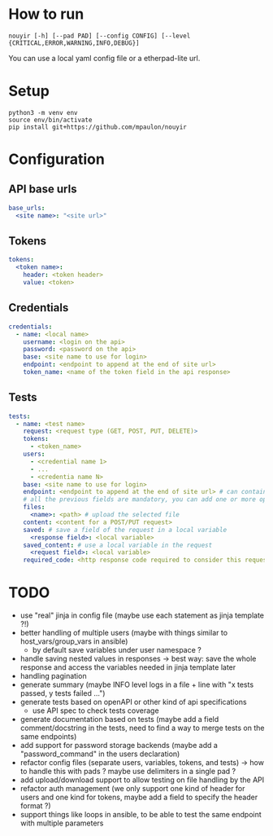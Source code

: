 # How to run
`nouyir [-h] [--pad PAD] [--config CONFIG] [--level {CRITICAL,ERROR,WARNING,INFO,DEBUG}]`

You can use a local yaml config file or a etherpad-lite url.

# Setup

```
python3 -m venv env
source env/bin/activate
pip install git+https://github.com/mpaulon/nouyir
```


# Configuration
## API base urls
```yml
base_urls:
  <site name>: "<site url>"
```

## Tokens
```yml
tokens:
  <token name>: 
    header: <token header>
    value: <token>
```

## Credentials
```yml
credentials:
  - name: <local name>
    username: <login on the api>
    password: <password on the api>
    base: <site name to use for login>
    endpoint: <endpoint to append at the end of site url>
    token_name: <name of the token field in the api response>
```

## Tests
```yml
tests:
  - name: <test name>
    request: <request type (GET, POST, PUT, DELETE)>
    tokens:
      - <token_name>
    users:
      - <credential name 1>
      - ...
      - <credentia name N>
    base: <site name to use for login>
    endpoint: <endpoint to append at the end of site url> # can contain a local variable with {<variable name>}
    # all the previous fields are mandatory, you can add one or more optional fields too:
    files:
      <name>: <path> # upload the selected file
    content: <content for a POST/PUT request>
    saved: # save a field of the request in a local variable
      <response field>: <local variable>
    saved_content: # use a local variable in the request
      <request field>: <local variable>
    required_code: <http response code required to consider this request as valid (by default all 2XX codes are considered valid)>
```

# TODO
  * use "real" jinja in config file (maybe use each statement as jinja template ?!)
  * better handling of multiple users (maybe with things similar to host_vars/group_vars in ansible)
    * by default save variables under user namespace ?
  * handle saving nested values in responses -> best way: save the whole response and access the variables needed in jinja template later
  * handling pagination
  * generate summary (maybe INFO level logs in a file + line with "x tests passed, y tests failed ...")
  * generate tests based on openAPI or other kind of api specifications 
    * use API spec to check tests coverage
  * generate documentation based on tests (maybe add a field comment/docstring in the tests, need to find a way to merge tests on the same endpoints)
  * add support for password storage backends (maybe add a "password_command" in the users declaration)
  * refactor config files (separate users, variables, tokens, and tests) -> how to handle this with pads ? maybe use delimiters in a single pad ?
  * add upload/download support to allow testing on file handling by the API
  * refactor auth management (we only support one kind of header for users and one kind for tokens, maybe add a field to specify the header format ?)
  * support things like loops in ansible, to be able to test the same endpoint with multiple parameters